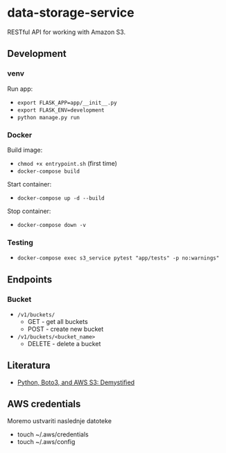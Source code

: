 # data-storage-service

RESTful API for working with Amazon S3.

## Development
### venv
Run app: 
- `export FLASK_APP=app/__init__.py`
- `export FLASK_ENV=development`
- `python manage.py run`

### Docker
Build image:
- `chmod +x entrypoint.sh` (first time)
- `docker-compose build`

Start container:
- `docker-compose up -d --build`

Stop container:
- `docker-compose down -v`

### Testing
- `docker-compose exec s3_service pytest "app/tests" -p no:warnings"`

## Endpoints
### Bucket
- `/v1/buckets/`
    - GET - get all buckets
    - POST - create new bucket
- `/v1/buckets/<bucket_name>`
    - DELETE - delete a bucket

## Literatura
- [Python, Boto3, and AWS S3: Demystified](https://realpython.com/python-boto3-aws-s3/)

## AWS credentials
Moremo ustvariti naslednje datoteke 
- touch ~/.aws/credentials
- touch ~/.aws/config